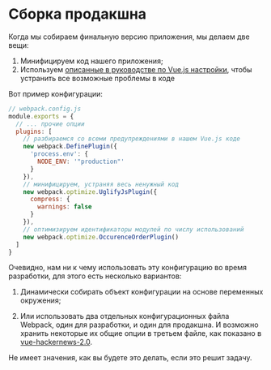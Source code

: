 # Сборка продакшна

Когда мы собираем финальную версию приложения, мы делаем две вещи:

1. Минифицируем код нашего приложения;
2. Используем [описанные в руководстве по Vue.js настройки](https://vuejs.org/guide/deployment.html), чтобы устранить все возможные проблемы в коде

Вот пример конфигурации:

``` js
// webpack.config.js
module.exports = {
  // ... прочие опции
  plugins: [
    // разбираемся со всеми предупреждениями в нашем Vue.js коде
    new webpack.DefinePlugin({
      'process.env': {
        NODE_ENV: '"production"'
      }
    }),
    // минифицируем, устраняя весь ненужный код
    new webpack.optimize.UglifyJsPlugin({
      compress: {
        warnings: false
      }
    }),
    // оптимизируем идентификаторы модулей по числу использований
    new webpack.optimize.OccurenceOrderPlugin()
  ]
}
```

Очевидно, нам ни к чему использовать эту конфигурацию во время разработки, для этого есть несколько вариантов:

1. Динамически собирать объект конфигурации на основе переменных окружения;

2. Или использовать два отдельных конфигурационных файла Webpack, один для разработки, и один для продакшна. И возможно хранить некоторые их общие опции в третьем файле, как показано в [vue-hackernews-2.0](https://github.com/vuejs/vue-hackernews-2.0).

Не имеет значения, как вы будете это делать, если это решит задачу.
